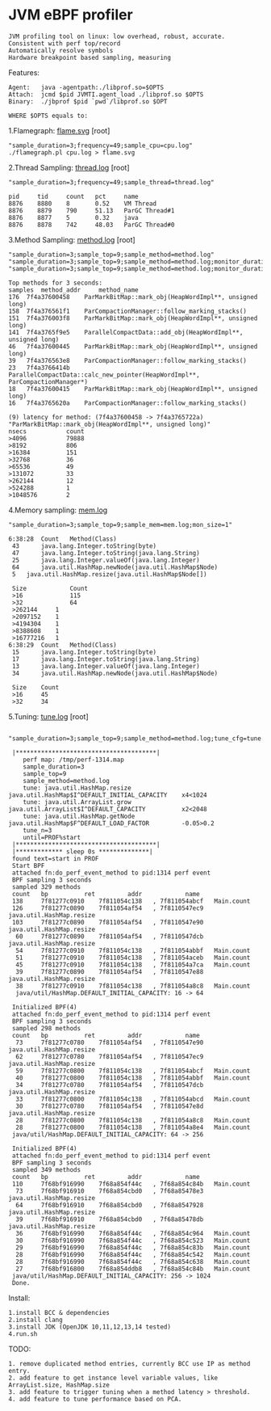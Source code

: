 # JVM eBPF profiler

    JVM profiling tool on linux: low overhead, robust, accurate. 
    Consistent with perf top/record
    Automatically resolve symbols
    Hardware breakpoint based sampling, measuring

Features: 

    Agent:   java -agentpath:./libprof.so=$OPTS
    Attach:  jcmd $pid JVMTI.agent_load ./libprof.so $OPTS
    Binary:  ./jbprof $pid `pwd`/libprof.so $OPT
    
    WHERE $OPTS equals to:

1.Flamegraph: [flame.svg](https://github.com/weixingsun/jBProF/blob/master/flame.svg)  [root]

    "sample_duration=3;frequency=49;sample_cpu=cpu.log"
    ./flamegraph.pl cpu.log > flame.svg

2.Thread Sampling: [thread.log](https://github.com/weixingsun/jBProF/blob/master/thread.log)  [root]

    "sample_duration=3;frequency=49;sample_thread=thread.log"
    
    pid 	tid 	count	pct 	name
    8876	8880	8   	0.52	VM Thread
    8876	8879	790 	51.13	ParGC Thread#1
    8876	8877	5   	0.32	java
    8876	8878	742 	48.03	ParGC Thread#0

3.Method Sampling: [method.log](https://github.com/weixingsun/jBProF/blob/master/method.log)  [root]

    "sample_duration=3;sample_top=9;sample_method=method.log"
    "sample_duration=3;sample_top=9;sample_method=method.log;monitor_duration=1;count_top=3"
    "sample_duration=3;sample_top=9;sample_method=method.log;monitor_duration=1;lat_top=1"
    
    Top methods for 3 seconds:
    samples	 method_addr	 method_name
    176	 7f4a37600458	 ParMarkBitMap::mark_obj(HeapWordImpl**, unsigned long)
    158	 7f4a376561f1	 ParCompactionManager::follow_marking_stacks()
    151	 7f4a376003f8	 ParMarkBitMap::mark_obj(HeapWordImpl**, unsigned long)
    141	 7f4a3765f9e5	 ParallelCompactData::add_obj(HeapWordImpl**, unsigned long)
    46	 7f4a37600445	 ParMarkBitMap::mark_obj(HeapWordImpl**, unsigned long)
    39	 7f4a376563e8	 ParCompactionManager::follow_marking_stacks()
    23	 7f4a3766414b	 ParallelCompactData::calc_new_pointer(HeapWordImpl**, ParCompactionManager*)
    18	 7f4a37600415	 ParMarkBitMap::mark_obj(HeapWordImpl**, unsigned long)
    16	 7f4a3765620a	 ParCompactionManager::follow_marking_stacks()

    (9) latency for method: (7f4a37600458 -> 7f4a3765722a)	"ParMarkBitMap::mark_obj(HeapWordImpl**, unsigned long)"
    nsecs           count
    >4096           79888	 
    >8192           806	 
    >16384          151	 
    >32768          36	 
    >65536          49	 
    >131072         33	 
    >262144         12	 
    >524288         1	 
    >1048576        2	 

4.Memory sampling: [mem.log](https://github.com/weixingsun/jBProF/blob/master/mem.log)

    "sample_duration=3;sample_top=9;sample_mem=mem.log;mon_size=1"
    
    6:38:28	 Count 	 Method(Class) 
	 43 	 java.lang.Integer.toString(byte) 
	 47 	 java.lang.Integer.toString(java.lang.String) 
	 25 	 java.lang.Integer.valueOf(java.lang.Integer) 
	 64 	 java.util.HashMap.newNode(java.util.HashMap$Node) 
	 5 	 java.util.HashMap.resize(java.util.HashMap$Node[]) 

	 Size            Count 
	 >16             115 
	 >32             64 
	 >262144 	 1 
	 >2097152 	 1 
	 >4194304 	 1 
	 >8388608 	 1 
	 >16777216 	 1 
    6:38:29	 Count 	 Method(Class) 
	 15 	 java.lang.Integer.toString(byte) 
	 17 	 java.lang.Integer.toString(java.lang.String) 
	 13 	 java.lang.Integer.valueOf(java.lang.Integer) 
	 34 	 java.util.HashMap.newNode(java.util.HashMap$Node) 

	 Size 	 Count 
	 >16 	 45 
	 >32 	 34 

5.Tuning: [tune.log](https://github.com/weixingsun/jBProF/blob/master/tune.log)  [root]

     "sample_duration=3;sample_top=9;sample_method=method.log;tune_cfg=tune.cfg;tune_n=3;until=PROF%start"
       
     |***************************************|
        perf map: /tmp/perf-1314.map
        sample_duration=3
        sample_top=9
        sample_method=method.log
        tune: java.util.HashMap.resize	java.util.HashMap$I^DEFAULT_INITIAL_CAPACITY 	x4<1024
        tune: java.util.ArrayList.grow	java.util.ArrayList$I^DEFAULT_CAPACITY       	x2<2048
        tune: java.util.HashMap.getNode	java.util.HashMap$F^DEFAULT_LOAD_FACTOR      	-0.05>0.2
        tune_n=3
        until=PROF%start
     |***************************************|
     |************* sleep 0s **************|
     found text=start in PROF
     Start BPF
     attached fn:do_perf_event_method to pid:1314 perf event 
     BPF sampling 3 seconds
     sampled 329 methods
     count 	 bp     	 ret    	 addr       	 name
     138	 7f81277c0910	 7f811054c138	, 7f811054abcf	 Main.count
     126	 7f81277c0890	 7f811054af54	, 7f8110547ec9	 java.util.HashMap.resize
     103	 7f81277c0890	 7f811054af54	, 7f8110547e90	 java.util.HashMap.resize
      60	 7f81277c0890	 7f811054af54	, 7f8110547dcb	 java.util.HashMap.resize
      54	 7f81277c0910	 7f811054c138	, 7f811054abbf	 Main.count
      51	 7f81277c0910	 7f811054c138	, 7f811054aceb	 Main.count
      45	 7f81277c0910	 7f811054c138	, 7f811054a7ca	 Main.count
      39	 7f81277c0890	 7f811054af54	, 7f8110547e88	 java.util.HashMap.resize
      38	 7f81277c0910	 7f811054c138	, 7f811054a8c8	 Main.count
      java/util/HashMap.DEFAULT_INITIAL_CAPACITY: 16 -> 64
       
     Initialized BPF(4)
     attached fn:do_perf_event_method to pid:1314 perf event 
     BPF sampling 3 seconds
     sampled 298 methods
     count 	 bp     	 ret    	 addr       	 name
      73	 7f81277c0780	 7f811054af54	, 7f8110547e90	 java.util.HashMap.resize
      62	 7f81277c0780	 7f811054af54	, 7f8110547ec9	 java.util.HashMap.resize
      59	 7f81277c0800	 7f811054c138	, 7f811054abcf	 Main.count
      40	 7f81277c0800	 7f811054c138	, 7f811054abbf	 Main.count
      34	 7f81277c0780	 7f811054af54	, 7f8110547dcb	 java.util.HashMap.resize
      33	 7f81277c0800	 7f811054c138	, 7f811054abcd	 Main.count
      30	 7f81277c0780	 7f811054af54	, 7f8110547e8d	 java.util.HashMap.resize
      28	 7f81277c0800	 7f811054c138	, 7f811054a8c8	 Main.count
      28	 7f81277c0800	 7f811054c138	, 7f811054a8e4	 Main.count
     java/util/HashMap.DEFAULT_INITIAL_CAPACITY: 64 -> 256

     Initialized BPF(4)
     attached fn:do_perf_event_method to pid:1314 perf event 
     BPF sampling 3 seconds
     sampled 349 methods
     count 	 bp     	 ret    	 addr       	 name
     110	 7f68bf916990	 7f68a854f44c	, 7f68a854c84b	 Main.count
      73	 7f68bf916910	 7f68a854cbd0	, 7f68a85478e3	 java.util.HashMap.resize
      64	 7f68bf916910	 7f68a854cbd0	, 7f68a8547928	 java.util.HashMap.resize
      39	 7f68bf916910	 7f68a854cbd0	, 7f68a85478db	 java.util.HashMap.resize
      36	 7f68bf916990	 7f68a854f44c	, 7f68a854c964	 Main.count
      30	 7f68bf916990	 7f68a854f44c	, 7f68a854c523	 Main.count
      29	 7f68bf916990	 7f68a854f44c	, 7f68a854c83b	 Main.count
      28	 7f68bf916990	 7f68a854f44c	, 7f68a854c542	 Main.count
      28	 7f68bf916990	 7f68a854f44c	, 7f68a854c638	 Main.count
      27	 7f68bf916800	 7f68a854ddb8	, 7f68a854c84b	 Main.count
     java/util/HashMap.DEFAULT_INITIAL_CAPACITY: 256 -> 1024
     Done.
    
Install:

    1.install BCC & dependencies
    2.install clang
    3.install JDK (OpenJDK 10,11,12,13,14 tested)
    4.run.sh

TODO:
    
    1. remove duplicated method entries, currently BCC use IP as method entry.
    2. add feature to get instance level variable values, like ArrayList.size, HashMap.size
    3. add feature to trigger tuning when a method latency > threshold.
    4. add feature to tune performance based on PCA.
